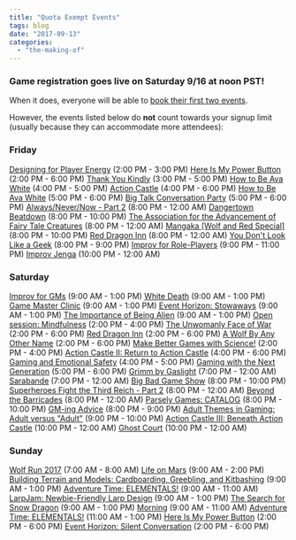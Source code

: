 ```yaml
---
title: "Quota Exempt Events"
tags: blog
date: "2017-09-13"
categories: 
  - "the-making-of"
---
```


### Game registration goes live on Saturday 9/16 at noon PST!

When it does, everyone will be able to [book their first two events](/how-are-game-sign-ups-going-to-work/).

However, the events listed below do **not** count towards your signup limit (usually because they can accommodate more attendees):

### Friday

[Designing for Player Energy](/events/workshop-designing-for-player-energy) (2:00 PM - 3:00 PM) [Here Is My Power Button](/events/here-is-my-power-button-2) (2:00 PM - 6:00 PM) [Thank You Kindly](/events/thank-you-kindly-3) (3:00 PM - 5:00 PM) [How to Be Ava White](/events/how-to-be-ava-white) (4:00 PM - 5:00 PM) [Action Castle](/events/action-castle) (4:00 PM - 6:00 PM) [How to Be Ava White](/events/how-to-be-ava-white-2) (5:00 PM - 6:00 PM) [Big Talk Conversation Party](/events/big-talk-conversation-party) (5:00 PM - 6:00 PM) [Always/Never/Now - Part 2](/events/alwaysnevernow-part-2-4) (8:00 PM - 12:00 AM) [Dangertown Beatdown](/events/dangertown-beatdown) (8:00 PM - 10:00 PM) [The Association for the Advancement of Fairy Tale Creatures](/events/the-association-for-the-advancement-of-fairy-tale-creatures) (8:00 PM - 12:00 AM) [Mangaka \[Wolf and Red Special\]](/events/mangaka-wolf-and-red-special) (8:00 PM - 10:00 PM) [Red Dragon Inn](/events/red-dragon-inn) (8:00 PM - 12:00 AM) [You Don't Look Like a Geek](/events/you-dont-look-like-a-geek) (8:00 PM - 9:00 PM) [Improv for Role-Players](/events/improv-for-role-players) (9:00 PM - 11:00 PM) [Improv Jenga](/events/improv-jenga-2) (10:00 PM - 12:00 AM)

### Saturday

[Improv for GMs](/events/improv-for-gms) (9:00 AM - 1:00 PM) [White Death](/events/white-death) (9:00 AM - 1:00 PM) [Game Master Clinic](/events/game-master-clinic) (9:00 AM - 1:00 PM) [Event Horizon: Stowaways](/events/event-horizon-stowaways) (9:00 AM - 1:00 PM) [The Importance of Being Alien](/events/the-importance-of-being-alien-2) (9:00 AM - 1:00 PM) [Open session: Mindfulness](/events/open-session-mindfulness) (2:00 PM - 4:00 PM) [The Unwomanly Face of War](/events/the-unwomanly-face-of-war) (2:00 PM - 6:00 PM) [Red Dragon Inn](/events/red-dragon-inn-2) (2:00 PM - 6:00 PM) [A Wolf By Any Other Name](/events/a-wolf-by-any-other-name) (2:00 PM - 6:00 PM) [Make Better Games with Science!](/events/make-better-games-with-science) (2:00 PM - 4:00 PM) [Action Castle II: Return to Action Castle](/events/action-castle-ii-return-to-action-castle) (4:00 PM - 6:00 PM) [Gaming and Emotional Safety](/events/gaming-and-emotional-safety) (4:00 PM - 5:00 PM) [Gaming with the Next Generation](/events/gaming-with-the-next-generation) (5:00 PM - 6:00 PM) [Grimm by Gaslight](/events/grimm-by-gaslight) (7:00 PM - 12:00 AM) [Sarabande](/events/sarabande) (7:00 PM - 12:00 AM) [Big Bad Game Show](/events/big-bad-game-show) (8:00 PM - 10:00 PM) [Superheroes Fight the Third Reich - Part 2](/events/superheroes-fight-the-third-reich-part-2) (8:00 PM - 12:00 AM) [Beyond the Barricades](/events/beyond-the-barricades) (8:00 PM - 12:00 AM) [Parsely Games: CATALOG](/events/parsely-games-catalog) (8:00 PM - 10:00 PM) [GM-ing Advice](/events/gm-ing-advice) (8:00 PM - 9:00 PM) [Adult Themes in Gaming: Adult versus "Adult"](/events/adult-themes-in-gaming-adult-versus-adult) (9:00 PM - 10:00 PM) [Action Castle III: Beneath Action Castle](/events/action-castle-iii-beneath-action-castle) (10:00 PM - 12:00 AM) [Ghost Court](/events/ghost-court-3) (10:00 PM - 12:00 AM)

### Sunday

[Wolf Run 2017](/events/wolf-run-2017) (7:00 AM - 8:00 AM) [Life on Mars](/events/life-on-mars) (9:00 AM - 2:00 PM) [Building Terrain and Models: Cardboarding, Greebling, and Kitbashing](/events/building-terrain-and-models-cardboarding-greebling-and-kitbashing) (9:00 AM - 1:00 PM) [Adventure Time: ELEMENTALS!](/events/adventure-time-elementals) (9:00 AM - 11:00 AM) [LarpJam: Newbie-Friendly Larp Design](/events/larpjam-newbie-friendly-larp-design-workshop) (9:00 AM - 1:00 PM) [The Search for Snow Dragon](/events/the-search-for-snow-dragon) (9:00 AM - 1:00 PM) [Morning](/events/morning) (9:00 AM - 11:00 AM) [Adventure Time: ELEMENTALS!](/events/adventure-time-elementals-2) (11:00 AM - 1:00 PM) [Here Is My Power Button](/events/here-is-my-power-button) (2:00 PM - 6:00 PM) [Event Horizon: Silent Conversation](/events/event-horizon-silent-conversation) (2:00 PM - 6:00 PM)
